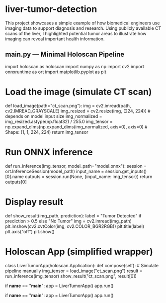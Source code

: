 # liver-tumor-detection
This project showcases a simple example of how biomedical engineers use imaging data to support diagnosis and research. Using publicly available CT scans of the liver, I highlighted potential tumor areas to illustrate how imaging can reveal important health information.


 main.py — Minimal Holoscan Pipeline
-------------------------------------

import holoscan as holoscan
import numpy as np
import cv2
import onnxruntime as ort
import matplotlib.pyplot as plt

# Load the image (simulate CT scan)
def load_image(path="ct_scan.png"):
    img = cv2.imread(path, cv2.IMREAD_GRAYSCALE)
    img_resized = cv2.resize(img, (224, 224))  # depends on model input size
    img_normalized = img_resized.astype(np.float32) / 255.0
    img_tensor = np.expand_dims(np.expand_dims(img_normalized, axis=0), axis=0)  # Shape: (1, 1, 224, 224)
    return img_tensor

# Run ONNX inference
def run_inference(img_tensor, model_path="model.onnx"):
    session = ort.InferenceSession(model_path)
    input_name = session.get_inputs()[0].name
    outputs = session.run(None, {input_name: img_tensor})
    return outputs[0]

# Display result
def show_result(img_path, prediction):
    label = "Tumor Detected" if prediction > 0.5 else "No Tumor"
    img = cv2.imread(img_path)
    plt.imshow(cv2.cvtColor(img, cv2.COLOR_BGR2RGB))
    plt.title(label)
    plt.axis("off")
    plt.show()

# Holoscan App (simplified wrapper)
class LiverTumorApp(holoscan.Application):
    def compose(self):
        # Simulate pipeline manually
        img_tensor = load_image("ct_scan.png")
        result = run_inference(img_tensor)
        show_result("ct_scan.png", result[0])

if __name__ == "__main__":
app = LiverTumorApp()
app.run()

if __name__ == "__main__":
    app = LiverTumorApp()
    app.run()
